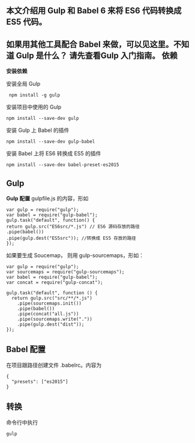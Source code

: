 **本文介绍用 Gulp 和 Babel 6 来将 ES6 代码转换成 ES5 代码。**
---
如果用其他工具配合 Babel 来做，可以见这里。不知道 Gulp 是什么？
请先查看Gulp 入门指南。
依赖
----

**安装依赖**

安装全局 Gulp

     npm install -g gulp 

安装项目中使用的 Gulp

    npm install --save-dev gulp

安装 Gulp 上 Babel 的插件

    npm install --save-dev gulp-babel

安装 Babel 上将 ES6 转换成 ES5 的插件

    npm install --save-dev babel-preset-es2015

Gulp
---
**Gulp 配置**
gulpfile.js 的内容，形如

    var gulp = require("gulp");
    var babel = require("gulp-babel");
    gulp.task("default", function() {
    return gulp.src("ES6src/*.js") // ES6 源码存放的路径 
    .pipe(babel()) 
    .pipe(gulp.dest("ES5src")); //转换成 ES5 存放的路径 
    });

如果要生成 Soucemap， 则用 gulp-sourcemaps，形如：

    var gulp = require("gulp");
    var sourcemaps = require("gulp-sourcemaps");
    var babel = require("gulp-babel");
    var concat = require("gulp-concat");
    
    gulp.task("default", function () {
      return gulp.src("src/**/*.js")
        .pipe(sourcemaps.init())
        .pipe(babel())
        .pipe(concat("all.js"))
        .pipe(sourcemaps.write("."))
        .pipe(gulp.dest("dist"));
    });

Babel 配置
----
在项目跟路径创建文件 .babelrc。内容为

    {
      "presets": ["es2015"]
    }

转换
---
命令行中执行

    gulp

 
